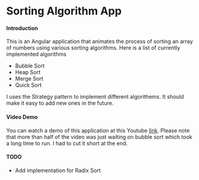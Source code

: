 # Sorting Algorithm App

#### Introduction
This is an Angular application that animates the process of sorting an array
of numbers using various sorting algorithms. Here is a list of currently
implemented algorithms
* Bubble Sort
* Heap Sort
* Merge Sort
* Quick Sort

I uses the Strategy pattern to implement different algorithems. It should make it
easy to add new ones in the future.

#### Video Demo

You can watch a demo of this application at this Youtube 
[link](https://youtu.be/6Opfnugm150). Please note that more than half of the video 
was just waiting on bubble sort which took a long time to run. I had to cut it 
short at the end.


#### TODO
* Add implementation for Radix Sort